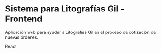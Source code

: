 # Sistema para Litografías Gil - Frontend

Aplicación web para ayudar a Litografías Gil en el proceso de cotización de nuevas órdenes.

React
